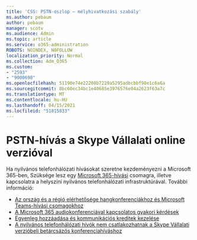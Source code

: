 ```yaml
---
title: 'CSS: PSTN-oszlop – mélyhivatkozási szabály'
ms.author: pebaum
author: pebaum
manager: scotv
ms.audience: Admin
ms.topic: article
ms.service: o365-administration
ROBOTS: NOINDEX, NOFOLLOW
localization_priority: Normal
ms.collection: Adm_O365
ms.custom:
- "2593"
- "9000698"
ms.openlocfilehash: 51190e74e22208b7229a5295adbcbbf98e1c6a6a
ms.sourcegitcommit: 8bc60ec34bc1e40685e3976576e04a2623f63a7c
ms.translationtype: MT
ms.contentlocale: hu-HU
ms.lasthandoff: 04/15/2021
ms.locfileid: "51815833"
---
```

# <a name="pstn-calling-with-skype-for-business-online"></a>PSTN-hívás a Skype Vállalati online verzióval

Ha nyilvános telefonhálózati hívásokat szeretne kezdeményezni a Microsoft 365-ben, Szüksége lesz egy [Microsoft 365-hívási](https://docs.microsoft.com/microsoftteams/what-is-phone-system-in-office-365#more-about-calling-plans) csomagra, illetve kapcsolatra a helyszíni nyilvános telefonhálózati infrastruktúrával. További információ:

- [Az ország és a régió elérhetősége hangkonferenciákhoz és Microsoft Teams-hívási csomagokhoz](https://docs.microsoft.com/microsoftteams/country-and-region-availability-for-audio-conferencing-and-calling-plans/country-and-region-availability-for-audio-conferencing-and-calling-plans)
- [A Microsoft 365 audiokonferenciával kapcsolatos gyakori kérdések](https://docs.microsoft.com/microsoftteams/audio-conferencing-common-questions)
- [Egyenleg hozzáadása és kommunikációs kreditek kezelése](https://docs.microsoft.com/microsoftteams/add-funds-and-manage-communications-credits)
- [A nyilvános telefonhálózati hívók nem csatlakozhatnak a Skype Vállalati verzióbeli betárcsázós konferenciahíváshoz](https://docs.microsoft.com/SkypeForBusiness/troubleshoot/online-conferencing/pstn-callers-cant-join-dial-in-call)
